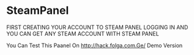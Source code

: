 # SteamPanel
FIRST CREATING YOUR ACCOUNT TO STEAM PANEL LOGGING IN AND YOU CAN GET ANY STEAM ACCOUNT WITH STEAM PANEL


You Can Test This Paanel On http://hack.folga.com.Ge/ Demo Version
